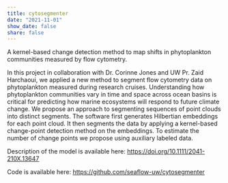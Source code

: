 ```yaml
---
title: cytosegmenter
date: "2021-11-01"
show_date: false
share: false
---
```

A kernel-based change detection method to map shifts in phytoplankton communities measured by flow cytometry. 

<!--more--> 
In this project in collaboration with Dr. Corinne Jones and UW Pr. Zaid Harchaoui, we applied a new method to segment flow cytometry data on phytoplankton measured during research cruises. Understanding how phytoplankton communities vary in time and space across ocean basins is critical for predicting how marine ecosystems will respond to future climate change. We propose an approach to segmenting sequences of point clouds into distinct segments. The software first generates Hilbertian embeddings for each point cloud. It then segments the data by applying a kernel-based change-point detection method on the embeddings. To estimate the number of change points we propose using auxiliary labeled data.

Description of the model is available here: https://doi.org/10.1111/2041-210X.13647

Code is available here: https://github.com/seaflow-uw/cytosegmenter 